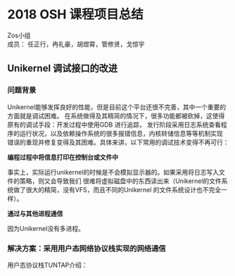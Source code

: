 # 2018 OSH 课程项目总结

Zos小组 \
成员： 任正行，冉礼豪，胡煜霄，管修贤，戈惊宇

## Unikernel 调试接口的改进

### 问题背景

Unikernel能够发挥良好的性能，但是目前这个平台还很不完善，其中一个重要的方面就是调试困难。
在系统做得及其精简的情况下，很多功能都被砍掉，这使得原有的调试手段：开发过程中使用GDB 进行追踪，
发行阶段采用日志系统查看程序的运行状况，以及依赖操作系统的很多报错信息，内核转储信息等等机制实现
错误的重现并修复变得及其困难。具体来讲，以下常用的调试技术变得不再可行：

**编程过程中将信息打印在控制台或文件中**

事实上，实际运行unikernel的时候是不会模拟显示器的。如果采用将日志写入文件的策略，则又会导致我们
很难将虚拟磁盘中的东西读出来（Unikernel的文件系统做了很大的精简，没有VFS，而且不同的Unikernel
的文件系统设计也不完全一样）。

**通过与其他进程通信**

因为Unikernel没有多进程。

### 解决方案：采用用户态网络协议栈实现的网络通信

用户态协议栈TUNTAP介绍：

